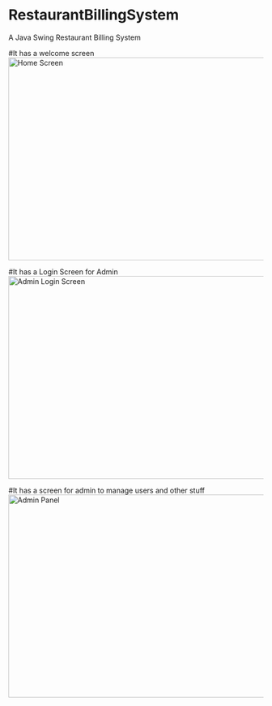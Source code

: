 # RestaurantBillingSystem
A Java Swing Restaurant Billing System

#It has a welcome screen
<img src="https://github.com/DOJ-gam/java-restaurant-billing-system/blob/main/ScreenShots/r1.png" height="400px" width="800px" alt="Home Screen"/>

#It has a Login Screen for Admin
<img src="https://github.com/DOJ-gam/java-restaurant-billing-system/blob/main/ScreenShots/r2.png" height="400px" width="800px" alt="Admin Login Screen"/>

#It has a screen for admin to manage users and other stuff
<img src="https://github.com/DOJ-gam/java-restaurant-billing-system/blob/main/ScreenShots/r3.png" height="400px" width="800px" alt="Admin Panel"/>
